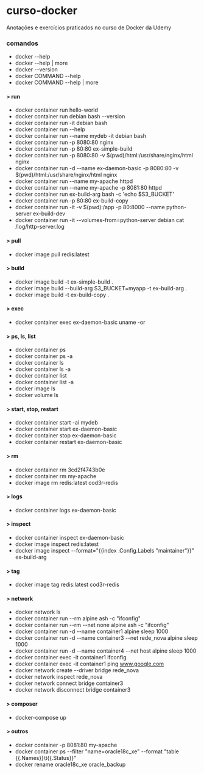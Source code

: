 # curso-docker
Anotações e exercícios praticados no curso de Docker da Udemy  
  
  
### comandos
- docker --help  
- docker --help | more  
- docker --version  
- docker COMMAND --help  
- docker COMMAND --help | more  

#### > run
- docker container run hello-world  
- docker container run debian bash --version  
- docker container run -it debian bash  
- docker container run --help  
- docker container run --name mydeb -it debian bash    
- docker container run -p 8080:80 nginx    
- docker container run -p 80:80 ex-simple-build  
- docker container run -p 8080:80 -v $(pwd)/html:/usr/share/nginx/html nginx     
- docker container run -d --name ex-daemon-basic -p 8080:80 -v $(pwd)/html:/usr/share/nginx/html nginx  
- docker container run --name my-apache httpd  
- docker container run --name my-apache -p 8081:80 httpd 
- docker container run ex-build-arg bash -c 'echo $S3_BUCKET'   
- docker container run -p 80:80 ex-build-copy  
- docker container run -it -v $(pwd):/app -p 80:8000 --name python-server ex-build-dev  
- docker container run -it --volumes-from=python-server debian cat /log/http-server.log  

#### > pull
- docker image pull redis:latest  

#### > build
- docker image build -t ex-simple-build .  
- docker image build --build-arg S3_BUCKET=myapp -t ex-build-arg .  
- docker image build -t ex-build-copy .  

#### > exec
- docker container exec ex-daemon-basic uname -or   

#### > ps, ls, list
- docker container ps  
- docker container ps -a  
- docker container ls  
- docker container ls -a  
- docker container list  
- docker container list -a  
- docker image ls  
- docker volume ls  

#### > start, stop, restart
- docker container start -ai mydeb  
- docker container start ex-daemon-basic  
- docker container stop ex-daemon-basic  
- docker container restart ex-daemon-basic  

#### > rm
- docker container rm 3cd2f4743b0e  
- docker container rm my-apache  
- docker image rm redis:latest cod3r-redis  

#### > logs
- docker container logs ex-daemon-basic  

#### > inspect
- docker container inspect ex-daemon-basic  
- docker image inspect redis:latest  
- docker image inspect --format="{{index .Config.Labels \"maintainer\"}}" ex-build-arg  

#### > tag
- docker image tag redis:latest cod3r-redis  
  
#### > network  
- docker network ls  
- docker container run --rm alpine ash -c "ifconfig"  
- docker container run --rm --net none alpine ash -c "ifconfig"  
- docker container run -d --name container1 alpine sleep 1000  
- docker container run -d --name container3 --net rede_nova alpine sleep 1000  
- docker container run -d --name container4 --net host alpine sleep 1000  
- docker container exec -it container1 ifconfig  
- docker container exec -it container1 ping www.google.com   
- docker network create --driver bridge rede_nova  
- docker network inspect rede_nova  
- docker network connect bridge container3  
- docker network disconnect bridge container3  

#### > composer
- docker-compose up  
  
#### > outros
- docker container -p 8081:80 my-apache  
- docker container ps --filter "name=oracle18c_xe" --format "table {{.Names}}\t{{.Status}}"  
- docker rename oracle18c_xe oracle_backup  
    
